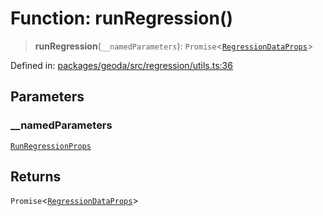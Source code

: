 # Function: runRegression()

> **runRegression**(`__namedParameters`): `Promise`\<[`RegressionDataProps`](../type-aliases/RegressionDataProps.md)\>

Defined in: [packages/geoda/src/regression/utils.ts:36](https://github.com/GeoDaCenter/openassistant/blob/2c7e2a603db0fcbd6603996e5ea15006191c5f7f/packages/geoda/src/regression/utils.ts#L36)

## Parameters

### \_\_namedParameters

[`RunRegressionProps`](../type-aliases/RunRegressionProps.md)

## Returns

`Promise`\<[`RegressionDataProps`](../type-aliases/RegressionDataProps.md)\>
